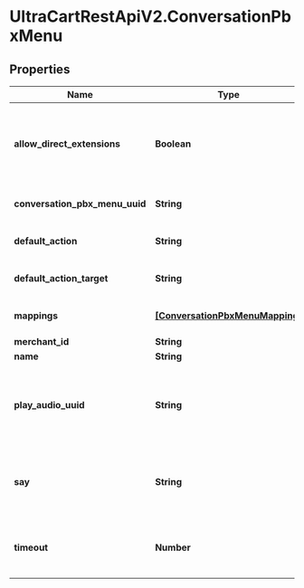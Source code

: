 # UltraCartRestApiV2.ConversationPbxMenu

## Properties
Name | Type | Description | Notes
------------ | ------------- | ------------- | -------------
**allow_direct_extensions** | **Boolean** | If true, the customer is allowed to input direct extensions within this menu | [optional] 
**conversation_pbx_menu_uuid** | **String** | Conversation Pbx Menu UUID | [optional] 
**default_action** | **String** | The default action for this menu | [optional] 
**default_action_target** | **String** | The default action target for this menu | [optional] 
**mappings** | [**[ConversationPbxMenuMapping]**](ConversationPbxMenuMapping.md) | Action mappings for this menu | [optional] 
**merchant_id** | **String** | Merchant Id | [optional] 
**name** | **String** | Menu name | [optional] 
**play_audio_uuid** | **String** | An optional audio clip that plays when a customer enters this menu | [optional] 
**say** | **String** | An optional saying that plays when a customer enters this menu | [optional] 
**timeout** | **Number** | The idle seconds before this menu times out | [optional] 


